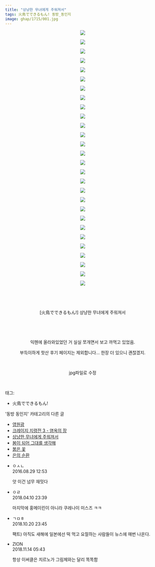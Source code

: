 ```yaml
---
title: "상냥한 무녀에게 주워져서"
tags: 火鳥でできるもん! 동방_동인지
image: ghap/1715/001.jpg
---
```

<div class="article">
<p style="text-align: center; clear: none; float: none;"><img src="{{ site.nasurl }}/ghap/1715/001.jpg"/></p>
<p style="text-align: center; clear: none; float: none;"><img src="{{ site.nasurl }}/ghap/1715/002.jpg"/></p>
<p style="text-align: center; clear: none; float: none;"><img src="{{ site.nasurl }}/ghap/1715/003.jpg"/></p>
<p style="text-align: center; clear: none; float: none;"><img src="{{ site.nasurl }}/ghap/1715/004.jpg"/></p>
<p style="text-align: center; clear: none; float: none;"><img src="{{ site.nasurl }}/ghap/1715/005.jpg"/></p>
<p style="text-align: center; clear: none; float: none;"><img src="{{ site.nasurl }}/ghap/1715/006.jpg"/></p>
<p style="text-align: center; clear: none; float: none;"><img src="{{ site.nasurl }}/ghap/1715/007.jpg"/></p>
<p style="text-align: center; clear: none; float: none;"><img src="{{ site.nasurl }}/ghap/1715/008.jpg"/></p>
<p style="text-align: center; clear: none; float: none;"><img src="{{ site.nasurl }}/ghap/1715/009.jpg"/></p>
<p style="text-align: center; clear: none; float: none;"><img src="{{ site.nasurl }}/ghap/1715/010.jpg"/></p>
<p style="text-align: center; clear: none; float: none;"><img src="{{ site.nasurl }}/ghap/1715/011.jpg"/></p>
<p style="text-align: center; clear: none; float: none;"><img src="{{ site.nasurl }}/ghap/1715/012.jpg"/></p>
<p style="text-align: center; clear: none; float: none;"><img src="{{ site.nasurl }}/ghap/1715/013.jpg"/></p>
<p style="text-align: center; clear: none; float: none;"><img src="{{ site.nasurl }}/ghap/1715/014.jpg"/></p>
<p style="text-align: center; clear: none; float: none;"><img src="{{ site.nasurl }}/ghap/1715/015.jpg"/></p>
<p style="text-align: center; clear: none; float: none;"><img src="{{ site.nasurl }}/ghap/1715/016.jpg"/></p>
<p style="text-align: center; clear: none; float: none;"><img src="{{ site.nasurl }}/ghap/1715/017.jpg"/></p>
<p style="text-align: center; clear: none; float: none;"><img src="{{ site.nasurl }}/ghap/1715/018.jpg"/></p>
<p style="text-align: center; clear: none; float: none;"><img src="{{ site.nasurl }}/ghap/1715/019.jpg"/></p>
<p style="text-align: center; clear: none; float: none;"><img src="{{ site.nasurl }}/ghap/1715/020.jpg"/></p>
<p style="text-align: center; clear: none; float: none;"><img src="{{ site.nasurl }}/ghap/1715/021.jpg"/></p>
<p style="text-align: center; clear: none; float: none;"><img src="{{ site.nasurl }}/ghap/1715/022.jpg"/></p>
<p style="text-align: center; clear: none; float: none;"><img src="{{ site.nasurl }}/ghap/1715/023.jpg"/></p>
<p style="text-align: center; clear: none; float: none;"><img src="{{ site.nasurl }}/ghap/1715/024.jpg"/></p>
<p style="text-align: center; clear: none; float: none;"><img src="{{ site.nasurl }}/ghap/1715/025.jpg"/></p>
<p style="text-align: center; clear: none; float: none;"><img src="{{ site.nasurl }}/ghap/1715/026.jpg"/></p>
<p style="text-align: center; clear: none; float: none;"><img src="{{ site.nasurl }}/ghap/1715/027.jpg"/></p>
<p style="text-align: center; clear: none; float: none;"><img src="{{ site.nasurl }}/ghap/1715/028.jpg"/></p>
<p style="text-align: center; clear: none; float: none;"><br/></p>
<p style="text-align: center; clear: none; float: none;"><br/></p>
<p style="text-align: center; clear: none; float: none;">[火鳥でできるもん!] 상냥한 무녀에게 주워져서</p>
<p style="text-align: center; clear: none; float: none;"><br/></p>
<p style="text-align: center; clear: none; float: none;"><br/></p>
<p style="text-align: center; clear: none; float: none;">익헨에 올라와있었던 거 실실 쪼개면서 보고 까먹고 있었음.</p>
<p style="text-align: center; clear: none; float: none;">부득이하게 핫산 후기 페이지는 제외합니다... 한장 더 있으니 괜찮겠지.</p>
<p style="text-align: center; clear: none; float: none;"><br/></p>
<p style="text-align: center; clear: none; float: none;">jpg파일로 수정</p>
<p><br/></p>
</div><div class="tagTrail">
<p>태그: </p>
<ul>
<li>火鳥でできるもん!</li>
</ul>
</div><div class="another">
<p>'동방 동인지' 카테고리의 다른 글</p>
<ul>
<li><a href="/2016-08-20-ghap_1718">영원광</a></li>
<li><a href="/2016-08-20-ghap_1717">크레이지 지령전 3 - 염옥의 장</a></li>
<li><a href="/2016-08-20-ghap_1715">상냥한 무녀에게 주워져서</a></li>
<li><a href="/2016-08-20-ghap_1713">봄이 되어 그대를 생각해</a></li>
<li><a href="/2016-08-20-ghap_1712">붉은 꽃</a></li>
<li><a href="/2016-08-20-ghap_1710">은의 순환</a></li>
</ul>
</div><div class="cb_module cb_fluid">
<div class="cb_wrt cb_profile">
<div class="comment">
<ul>
<li class="cb_thumb_off" id="comment14792805">
<div class="cb_comment_area">
<div class="cb_info_area">
<div class="cb_section">
<span class="cb_nick_name">ㅇㅅㄴ</span>
</div>
<div class="cb_section">
<span class="cb_date">2016.08.29 12:53 </span>
</div>
</div>
<div class="cb_dsc_comment">
<p class="cb_dsc">
											앗 이건 넘무 재밋다
										</p>
</div>
</div></li>
<li class="cb_thumb_off" id="comment15236859">
<div class="cb_comment_area">
<div class="cb_info_area">
<div class="cb_section">
<span class="cb_nick_name">ㅇㄹ</span>
</div>
<div class="cb_section">
<span class="cb_date">2018.04.10 23:39 </span>
</div>
</div>
<div class="cb_dsc_comment">
<p class="cb_dsc">
											마지막에 홍메이린이 아니라 쿠레나이 미스즈 ㅋㅋ
										</p>
</div>
</div></li>
<li class="cb_thumb_off" id="comment15358992">
<div class="cb_comment_area">
<div class="cb_info_area">
<div class="cb_section">
<span class="cb_nick_name">ㄱㅁㅎ</span>
</div>
<div class="cb_section">
<span class="cb_date">2018.10.20 23:45 </span>
</div>
</div>
<div class="cb_dsc_comment">
<p class="cb_dsc">
											팩트) 아직도 새해에 일본에선 떡 먹고 요절하는 사람들이 뉴스에 매번 나온다.
										</p>
</div>
</div></li>
<li class="cb_thumb_off" id="comment15372963">
<div class="cb_comment_area">
<div class="cb_info_area">
<div class="cb_section">
<span class="cb_nick_name">ZION</span>
</div>
<div class="cb_section">
<span class="cb_date">2018.11.14 05:43 </span>
</div>
</div>
<div class="cb_dsc_comment">
<p class="cb_dsc">
											항상 이써클은 치르노가 그림체와는 달리 똑똑함
										</p>
</div>
</div></li>
</ul>
</div>
</div><!-- commentList close -->
</div>
